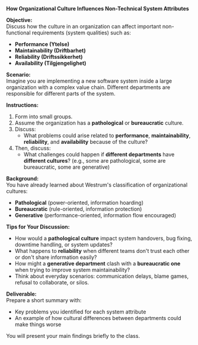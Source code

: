**How Organizational Culture Influences Non-Technical System Attributes**

**Objective:**  
Discuss how the culture in an organization can affect important non-functional requirements (system qualities) such as:

- **Performance (Ytelse)**  
- **Maintainability (Driftbarhet)**  
- **Reliability (Driftssikkerhet)**  
- **Availability (Tilgjengelighet)**  

**Scenario:**  
Imagine you are implementing a new software system inside a large organization with a complex value chain. Different departments are responsible for different parts of the system.

**Instructions:**
1. Form into small groups.
2. Assume the organization has a **pathological** or **bureaucratic** culture.
3. Discuss:  
   - What problems could arise related to **performance**, **maintainability**, **reliability**, and **availability** because of the culture?
4. Then, discuss:  
   - What challenges could happen if **different departments** have **different cultures**? (e.g., some are pathological, some are bureaucratic, some are generative)

**Background:**  
You have already learned about Westrum's classification of organizational cultures:  
- **Pathological** (power-oriented, information hoarding)  
- **Bureaucratic** (rule-oriented, information protection)  
- **Generative** (performance-oriented, information flow encouraged)

**Tips for Your Discussion:**
- How would a **pathological culture** impact system handovers, bug fixing, downtime handling, or system updates?
- What happens to **reliability** when different teams don't trust each other or don't share information easily?
- How might a **generative department** clash with a **bureaucratic one** when trying to improve system maintainability?
- Think about everyday scenarios: communication delays, blame games, refusal to collaborate, or silos.

**Deliverable:**  
Prepare a short summary with:
- Key problems you identified for each system attribute
- An example of how cultural differences between departments could make things worse

You will present your main findings briefly to the class.
